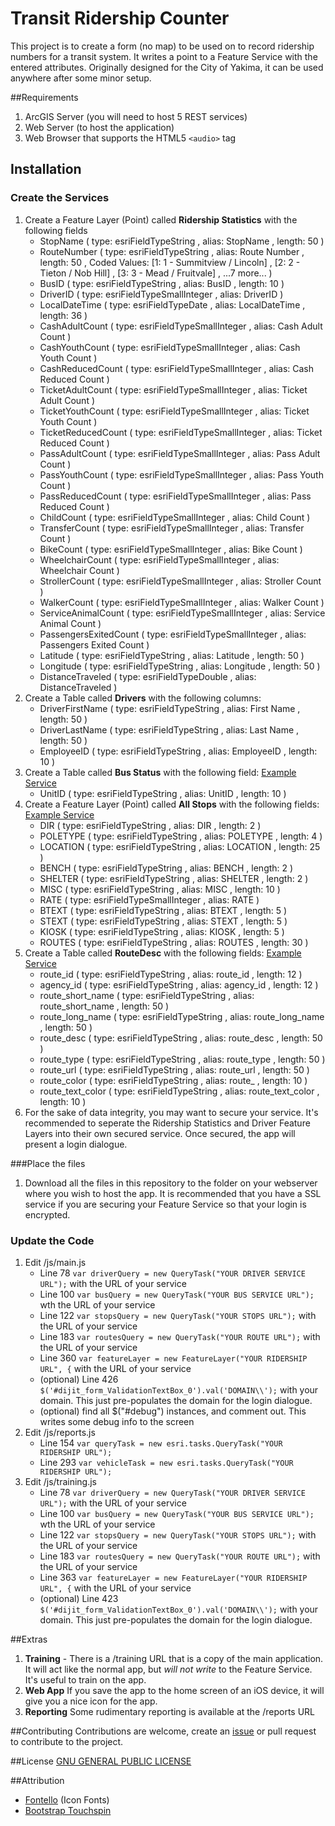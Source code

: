 # Transit Ridership Counter
This project is to create a form (no map) to be used on to record ridership numbers for a transit system. It writes a point to a Feature Service with the entered attributes. Originally designed for the City of Yakima, it can be used anywhere after some minor setup. 

##Requirements
1. ArcGIS Server (you will need to host 5 REST services)
2. Web Server (to host the application)
3. Web Browser that supports the HTML5 `<audio>` tag

## Installation
### Create the Services
1. Create a Feature Layer (Point) called **Ridership Statistics** with the following fields
	* StopName ( type: esriFieldTypeString , alias: StopName , length: 50 )
	* RouteNumber ( type: esriFieldTypeString , alias: Route Number , length: 50 , Coded Values: [1: 1 - Summitview / Lincoln] , [2: 2 - Tieton / Nob Hill] , [3: 3 - Mead / Fruitvale] , ...7 more... )
	* BusID ( type: esriFieldTypeString , alias: BusID , length: 10 )
	* DriverID ( type: esriFieldTypeSmallInteger , alias: DriverID )
	* LocalDateTime ( type: esriFieldTypeDate , alias: LocalDateTime , length: 36 )
	* CashAdultCount ( type: esriFieldTypeSmallInteger , alias: Cash Adult Count )
	* CashYouthCount ( type: esriFieldTypeSmallInteger , alias: Cash Youth Count )
	* CashReducedCount ( type: esriFieldTypeSmallInteger , alias: Cash Reduced Count )
	* TicketAdultCount ( type: esriFieldTypeSmallInteger , alias: Ticket Adult Count )
	* TicketYouthCount ( type: esriFieldTypeSmallInteger , alias: Ticket Youth Count )
	* TicketReducedCount ( type: esriFieldTypeSmallInteger , alias: Ticket Reduced Count )
	* PassAdultCount ( type: esriFieldTypeSmallInteger , alias: Pass Adult Count )
	* PassYouthCount ( type: esriFieldTypeSmallInteger , alias: Pass Youth Count )
	* PassReducedCount ( type: esriFieldTypeSmallInteger , alias: Pass Reduced Count )
	* ChildCount ( type: esriFieldTypeSmallInteger , alias: Child Count )
	* TransferCount ( type: esriFieldTypeSmallInteger , alias: Transfer Count )
	* BikeCount ( type: esriFieldTypeSmallInteger , alias: Bike Count )
	* WheelchairCount ( type: esriFieldTypeSmallInteger , alias: Wheelchair Count )
	* StrollerCount ( type: esriFieldTypeSmallInteger , alias: Stroller Count )
	* WalkerCount ( type: esriFieldTypeSmallInteger , alias: Walker Count )
	* ServiceAnimalCount ( type: esriFieldTypeSmallInteger , alias: Service Animal Count )
	* PassengersExitedCount ( type: esriFieldTypeSmallInteger , alias: Passengers Exited Count )
	* Latitude ( type: esriFieldTypeString , alias: Latitude , length: 50 )
	* Longitude ( type: esriFieldTypeString , alias: Longitude , length: 50 )
	* DistanceTraveled ( type: esriFieldTypeDouble , alias: DistanceTraveled )
2. Create a Table called **Drivers** with the following columns:
	* DriverFirstName ( type: esriFieldTypeString , alias: First Name , length: 50 )
	* DriverLastName ( type: esriFieldTypeString , alias: Last Name , length: 50 )
	* EmployeeID ( type: esriFieldTypeString , alias: EmployeeID , length: 10 )
3. Create a Table called **Bus Status** with the following field: [Example Service](https://gis.yakimawa.gov/arcgis101/rest/services/Transit/BusStatus/MapServer/0) 
	* UnitID ( type: esriFieldTypeString , alias: UnitID , length: 10 )
4. Create a Feature Layer (Point) called **All Stops** with the following fields: [Example Service](https://gis.yakimawa.gov/arcgis101/rest/services/Transit/TransitRoutes/MapServer/18)
	* DIR ( type: esriFieldTypeString , alias: DIR , length: 2 )
	* POLETYPE ( type: esriFieldTypeString , alias: POLETYPE , length: 4 )
	* LOCATION ( type: esriFieldTypeString , alias: LOCATION , length: 25 )
	* BENCH ( type: esriFieldTypeString , alias: BENCH , length: 2 )
	* SHELTER ( type: esriFieldTypeString , alias: SHELTER , length: 2 )
	* MISC ( type: esriFieldTypeString , alias: MISC , length: 10 )
	* RATE ( type: esriFieldTypeSmallInteger , alias: RATE )
	* BTEXT ( type: esriFieldTypeString , alias: BTEXT , length: 5 )
	* STEXT ( type: esriFieldTypeString , alias: STEXT , length: 5 )
	* KIOSK ( type: esriFieldTypeString , alias: KIOSK , length: 5 )
	* ROUTES ( type: esriFieldTypeString , alias: ROUTES , length: 30 )
5. Create a Table called **RouteDesc** with the following fields: [Example Service](https://gis.yakimawa.gov/arcgis101/rest/services/Transit/RoutesStopsData/MapServer/6/)
	* route_id ( type: esriFieldTypeString , alias: route_id , length: 12 )
	* agency_id ( type: esriFieldTypeString , alias: agency_id , length: 12 )
	* route_short_name ( type: esriFieldTypeString , alias: route_short_name , length: 50 )
	* route_long_name ( type: esriFieldTypeString , alias: route_long_name , length: 50 )
	* route_desc ( type: esriFieldTypeString , alias: route_desc , length: 50 )
	* route_type ( type: esriFieldTypeString , alias: route_type , length: 50 )
	* route_url ( type: esriFieldTypeString , alias: route_url , length: 50 )
	* route_color ( type: esriFieldTypeString , alias: route_ , length: 10 )
	* route_text_color ( type: esriFieldTypeString , alias: route_text_color , length: 10 )
6. For the sake of data integrity, you may want to secure your service. It's recommended to seperate the Ridership Statistics and Driver Feature Layers into their own secured service. Once secured, the app will present a login dialogue. 

###Place the files 
1. Download all the files in this repository to the folder on your webserver where you wish to host the app. It is recommended that you have a SSL service if you are securing your Feature Service so that your login is encrypted.


### Update the Code
1. Edit /js/main.js 
	* Line 78 `var driverQuery = new QueryTask("YOUR DRIVER SERVICE URL");` with the URL of your service
	* Line 100 `var busQuery = new QueryTask("YOUR BUS SERVICE URL");` wth the URL of your service
	* Line 122 `var stopsQuery = new QueryTask("YOUR STOPS URL");` with the URL of your service
	* Line 183 `var routesQuery = new QueryTask("YOUR ROUTE URL");` with the URL of your service
	* Line 360 `var featureLayer = new FeatureLayer("YOUR RIDERSHIP URL", {` with the URL of your service
	* (optional) Line 426 `$('#dijit_form_ValidationTextBox_0').val('DOMAIN\\');` with your domain. This just pre-populates the domain for the login dialogue. 
	* (optional) find all $("#debug") instances, and comment out. This writes some debug info to the screen
2. Edit /js/reports.js
	* Line 154 `var queryTask = new esri.tasks.QueryTask("YOUR RIDERSHIP URL");`  
	* Line 293 `var vehicleTask = new esri.tasks.QueryTask("YOUR RIDERSHIP URL");`
3. Edit /js/training.js
	* Line 78 `var driverQuery = new QueryTask("YOUR DRIVER SERVICE URL");` with the URL of your service
	* Line 100 `var busQuery = new QueryTask("YOUR BUS SERVICE URL");` wth the URL of your service
	* Line 122 `var stopsQuery = new QueryTask("YOUR STOPS URL");` with the URL of your service
	* Line 183 `var routesQuery = new QueryTask("YOUR ROUTE URL");` with the URL of your service
	* Line 363 `var featureLayer = new FeatureLayer("YOUR RIDERSHIP URL", {` with the URL of your service
	* (optional) Line 423 `$('#dijit_form_ValidationTextBox_0').val('DOMAIN\\');` with your domain. This just pre-populates the domain for the login dialogue. 
	
##Extras
1. **Training** - There is a /training URL that is a copy of the main application. It will act like the normal app, but *will not write* to the Feature Service. It's useful to train on the app. 
2. **Web App** If you save the app to the home screen of an iOS device, it will give you a nice icon for the app.
3. **Reporting** Some rudimentary reporting is available at the /reports URL

##Contributing
Contributions are welcome, create an [issue](https://github.com/randybondsjr/transit-ridership/issues) or pull request to contribute to the project.

##License
[GNU GENERAL PUBLIC LICENSE](https://github.com/randybondsjr/transit-ridership/blob/master/LICENSE.md)

##Attribution
* [Fontello](https://github.com/fontello/fontello) (Icon Fonts)
* [Bootstrap Touchspin](https://github.com/istvan-ujjmeszaros/bootstrap-touchspin)